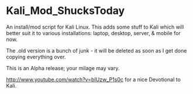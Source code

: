 Kali_Mod_ShucksToday
====================

An install/mod script for Kali Linux. This adds some stuff to Kali which will better suit it to various installations: laptop, desktop, server, & mobile for now.

The .old version is a bunch of junk - it will be deleted as soon as I get done copying everything over.

This is an Alpha release; your milage may vary.

http://www.youtube.com/watch?v=bIUzw_P1s0c for a nice Devotional to Kali.
